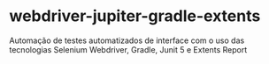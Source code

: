 # webdriver-jupiter-gradle-extents

Automação de testes automatizados de interface com o uso das tecnologias Selenium Webdriver, Gradle, Junit 5 e Extents
Report
